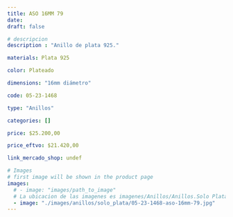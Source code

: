 ```yaml
---
title: ASO 16MM 79
date: 
draft: false

# descripcion
description : "Anillo de plata 925."

materials: Plata 925

color: Plateado

dimensions: "16mm diámetro"

code: 05-23-1468

type: "Anillos"

categories: []

price: $25.200,00

price_eftvo: $21.420,00

link_mercado_shop: undef

# Images
# first image will be shown in the product page
images:
  # - image: "images/path_to_image"
  # La ubicacion de las imagenes es imagenes/Anillos/Anillos.Solo Plata/05-23-1468-aso-16mm-79
  - image: "./images/anillos/solo_plata/05-23-1468-aso-16mm-79.jpg"
---
```

